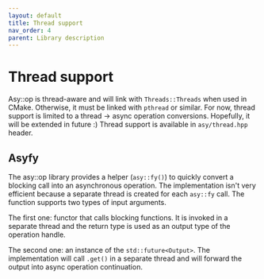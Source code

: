 ```yaml
---
layout: default
title: Thread support
nav_order: 4
parent: Library description
---
```


# Thread support
Asy::op is thread-aware and will link with `Threads::Threads` when used in CMake. Otherwise, it must be linked with `pthread` or similar. For now, thread support is limited to a thread -> async operation conversions. Hopefully, it will be extended in future :) Thread support is available in `asy/thread.hpp` header.

## Asyfy
The asy::op library provides a helper (`asy::fy()`) to quickly convert a blocking call into an asynchronous operation. The implementation isn't very efficient because a separate thread is created for each `asy::fy` call.
The function supports two types of input arguments. 

The first one: functor that calls blocking functions. It is invoked in a separate thread and the return type is used as an output type of the operation handle.

The second one: an instance of the `std::future<Output>`. The implementation will call `.get()` in a separate thread and will forward the output into async operation continuation.
<!--stackedit_data:
eyJoaXN0b3J5IjpbMTQ1Nzc1MTQyOV19
-->